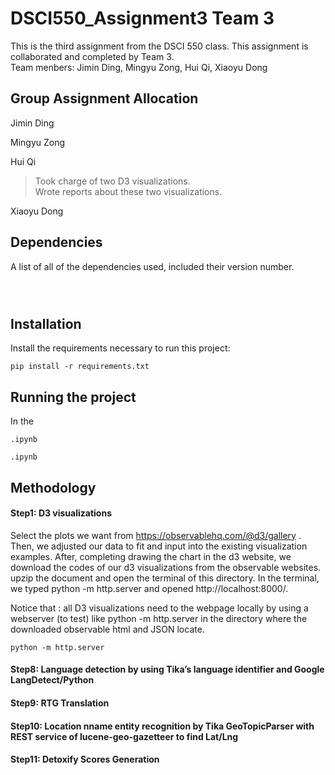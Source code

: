 # DSCI550_Assignment3 Team 3

This is the third assignment from the DSCI 550 class. This assignment is collaborated and completed by Team 3. <br>
Team menbers: Jimin Ding, Mingyu Zong, Hui Qi, Xiaoyu Dong

## Group Assignment Allocation
Jimin Ding
> 

Mingyu Zong
> 

Hui Qi 
> Took charge of two D3 visualizations. <br>
Wrote reports about these two visualizations. 

Xiaoyu Dong
> 



## Dependencies

A list of all of the dependencies used, included their version number.
```



```
## Installation

Install the requirements necessary to run this project:  

```
pip install -r requirements.txt
```

## Running the project

In the 
```
.ipynb
```


```
.ipynb
```




## Methodology

#### Step1: D3 visualizations 

Select the plots we want from https://observablehq.com/@d3/gallery . Then, we adjusted our data to fit and input into the existing visualization examples.
After, completing drawing the chart in the d3 website, we download the codes of our d3 visualizations from the observable websites. upzip the document and open the terminal of this directory. In the terminal, we typed python -m http.server and opened http://localhost:8000/. 

Notice that : all D3 visualizations need to the webpage locally by using a webserver (to test) like python -m http.server <port> in the directory where the downloaded observable html and JSON locate.

```
python -m http.server 
```


#### Step8: Language detection by using Tika’s language identifier and Google LangDetect/Python


#### Step9: RTG Translation


#### Step10: Location nname entity recognition by Tika GeoTopicParser with REST service of lucene-geo-gazetteer to find Lat/Lng




#### Step11: Detoxify Scores Generation





